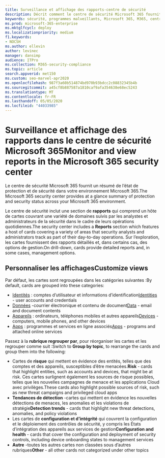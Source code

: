 ```yaml
---
title: Surveillance et affichage des rapports-centre de sécurité
description: Décrit comment le centre de sécurité Microsoft 365 fournit un résumé de l’état de protection et de sécurité.
keywords: sécurité, programmes malveillants, Microsoft 365, M365, centre de sécurité, moniteur, rapport, état
ms.prod: microsoft-365-enterprise
ms.mktglfcycl: deploy
ms.localizationpriority: medium
f1.keywords:
- NOCSH
ms.author: ellevin
author: levinec
manager: dansimp
audience: ITPro
ms.collection: M365-security-compliance
ms.topic: article
search.appverid: met150
ms.custom: seo-marvel-apr2020
ms.openlocfilehash: 987f3a60b514874bd970b93bdcc2c08832345b4b
ms.sourcegitcommit: a45cf8b887587a1810caf9afa354638e68ec5243
ms.translationtype: MT
ms.contentlocale: fr-FR
ms.lasthandoff: 05/05/2020
ms.locfileid: "44033985"
---
```

# <a name="monitor-and-view-reports-in-the-microsoft-365-security-center"></a><span data-ttu-id="7a44d-104">Surveillance et affichage des rapports dans le centre de sécurité Microsoft 365</span><span class="sxs-lookup"><span data-stu-id="7a44d-104">Monitor and view reports in the Microsoft 365 security center</span></span>

<span data-ttu-id="7a44d-105">Le centre de sécurité Microsoft 365 fournit un résumé de l’état de protection et de sécurité dans votre environnement Microsoft 365.</span><span class="sxs-lookup"><span data-stu-id="7a44d-105">The Microsoft 365 security center provides at a glance summary of protection and security status across your Microsoft 365 environment.</span></span>

<span data-ttu-id="7a44d-106">Le centre de sécurité inclut une section de **rapports** qui comprend un hôte de cartes couvrant une variété de domaines suivis par les analystes et administrateurs de la sécurité dans le cadre de leurs opérations quotidiennes.</span><span class="sxs-lookup"><span data-stu-id="7a44d-106">The security center includes a **Reports** section which features a host of cards covering a variety of areas that security analysts and administrators track as part of their day-to-day operations.</span></span> <span data-ttu-id="7a44d-107">Sur l’exploration, les cartes fournissent des rapports détaillés et, dans certains cas, des options de gestion.</span><span class="sxs-lookup"><span data-stu-id="7a44d-107">On drill-down, cards provide detailed reports and, in some cases, management options.</span></span>

## <a name="customize-views"></a><span data-ttu-id="7a44d-108">Personnaliser les affichages</span><span class="sxs-lookup"><span data-stu-id="7a44d-108">Customize views</span></span>

<span data-ttu-id="7a44d-109">Par défaut, les cartes sont regroupées dans les catégories suivantes :</span><span class="sxs-lookup"><span data-stu-id="7a44d-109">By default, cards are grouped into these categories:</span></span>
  
* <span data-ttu-id="7a44d-110">[Identités](monitor-and-report-identities.md) : comptes d’utilisateur et informations d’identification</span><span class="sxs-lookup"><span data-stu-id="7a44d-110">[Identities](monitor-and-report-identities.md) - user accounts and credentials</span></span>
* <span data-ttu-id="7a44d-111">[Données](monitor-data.md) -courrier électronique et contenu de document</span><span class="sxs-lookup"><span data-stu-id="7a44d-111">[Data](monitor-data.md) - email and document contents</span></span>
* <span data-ttu-id="7a44d-112">[Appareils](monitor-devices.md) : ordinateurs, téléphones mobiles et autres appareils</span><span class="sxs-lookup"><span data-stu-id="7a44d-112">[Devices](monitor-devices.md) - computers, mobile phones, and other devices</span></span>
* <span data-ttu-id="7a44d-113">[Apps](monitor-apps.md) : programmes et services en ligne associés</span><span class="sxs-lookup"><span data-stu-id="7a44d-113">[Apps](monitor-apps.md) - programs and attached online services</span></span>

<span data-ttu-id="7a44d-114">Passez à la **rubrique regrouper par**, pour réorganiser les cartes et les regrouper comme suit :</span><span class="sxs-lookup"><span data-stu-id="7a44d-114">Switch to **Group by topic**, to rearrange the cards and group them into the following:</span></span>

* <span data-ttu-id="7a44d-115">Cartes de **risque** qui mettent en évidence des entités, telles que des comptes et des appareils, susceptibles d’être menacées.</span><span class="sxs-lookup"><span data-stu-id="7a44d-115">**Risk** - cards that highlight entities, such as accounts and devices, that might be at risk.</span></span> <span data-ttu-id="7a44d-116">Ces cartes surlignent également les sources de risque possibles, telles que les nouvelles campagnes de menace et les applications Cloud avec privilèges.</span><span class="sxs-lookup"><span data-stu-id="7a44d-116">These cards also highlight possible sources of risk, such as new threat campaigns and privileged cloud apps</span></span>  
* <span data-ttu-id="7a44d-117">**Tendances de détection** -cartes qui mettent en évidence les nouvelles détections de menaces, les anomalies et les violations de stratégie</span><span class="sxs-lookup"><span data-stu-id="7a44d-117">**Detection trends** - cards that highlight new threat detections, anomalies, and policy violations</span></span>
* <span data-ttu-id="7a44d-118">Les cartes de **configuration et d’intégrité** qui couvrent la configuration et le déploiement des contrôles de sécurité, y compris les États d’intégration des appareils aux services de gestion</span><span class="sxs-lookup"><span data-stu-id="7a44d-118">**Configuration and health** - cards that cover the configuration and deployment of security controls, including device onboarding states to management services</span></span>
* <span data-ttu-id="7a44d-119">**Autre** -toutes les autres cartes non classées sous d’autres rubriques</span><span class="sxs-lookup"><span data-stu-id="7a44d-119">**Other** - all other cards not categorized under other topics</span></span>
